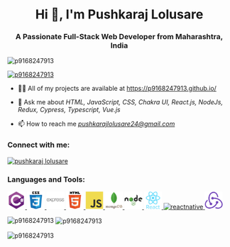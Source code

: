 <h1 align="center">Hi 👋, I'm Pushkaraj Lolusare</h1>
<h3 align="center">A Passionate Full-Stack Web Developer from Maharashtra, India</h3>

<p align="left"> <img src="https://komarev.com/ghpvc/?username=p9168247913&label=Profile%20views&color=0e75b6&style=flat" alt="p9168247913" /> </p>

<p align="left"> <a href="https://github.com/ryo-ma/github-profile-trophy"><img src="https://github-profile-trophy.vercel.app/?username=p9168247913" alt="p9168247913" /></a> </p>

- 👨‍💻 All of my projects are available at https://p9168247913.github.io/

- 💬 Ask me about *HTML, JavaScript, CSS, Chakra UI, React.js, NodeJs, Redux, Cypress, Typescript, Vue.js*

- 📫 How to reach me *pushkarajlolusare24@gmail.com*

<h3 align="left">Connect with me:</h3>
<p align="left">
<a href="https://linkedin.com/in/www.linkedin.com/in/pushkaraj-lolusare-876254219" target="blank"><img align="center" src="https://raw.githubusercontent.com/rahuldkjain/github-profile-readme-generator/master/src/images/icons/Social/linked-in-alt.svg" alt="pushkaraj lolusare" height="30" width="40" /></a>
</p>

<h3 align="left">Languages and Tools:</h3>
<p align="left"> <a href="https://www.w3schools.com/cs/" target="_blank" rel="noreferrer"> <img src="https://raw.githubusercontent.com/devicons/devicon/master/icons/csharp/csharp-original.svg" alt="csharp" margin-left="100px" width="40" height="40"/> </a> <a href="https://www.w3schools.com/css/" target="_blank" rel="noreferrer"> <img src="https://raw.githubusercontent.com/devicons/devicon/master/icons/css3/css3-original-wordmark.svg" alt="css3" width="40" height="40"/> </a> <a href="https://expressjs.com" target="_blank" rel="noreferrer"> <img src="https://raw.githubusercontent.com/devicons/devicon/master/icons/express/express-original-wordmark.svg" alt="express" width="40" height="40"/> </a> <a href="https://www.w3.org/html/" target="_blank" rel="noreferrer"> <img src="https://raw.githubusercontent.com/devicons/devicon/master/icons/html5/html5-original-wordmark.svg" alt="html5" width="40" height="40"/> </a> <a href="https://developer.mozilla.org/en-US/docs/Web/JavaScript" target="_blank" rel="noreferrer"> <img src="https://raw.githubusercontent.com/devicons/devicon/master/icons/javascript/javascript-original.svg" alt="javascript" width="40" height="40"/> </a> <a href="https://www.mongodb.com/" target="_blank" rel="noreferrer"> <img src="https://raw.githubusercontent.com/devicons/devicon/master/icons/mongodb/mongodb-original-wordmark.svg" alt="mongodb" width="40" height="40"/> </a> <a href="https://nodejs.org" target="_blank" rel="noreferrer"> <img src="https://raw.githubusercontent.com/devicons/devicon/master/icons/nodejs/nodejs-original-wordmark.svg" alt="nodejs" width="40" height="40"/> </a> <a href="https://reactjs.org/" target="_blank" rel="noreferrer"> <img src="https://raw.githubusercontent.com/devicons/devicon/master/icons/react/react-original-wordmark.svg" alt="react" width="40" height="40"/> </a> <a href="https://reactnative.dev/" target="_blank" rel="noreferrer"> <img src="https://reactnative.dev/img/header_logo.svg" alt="reactnative" width="40" height="40"/> </a> <a href="https://redux.js.org" target="_blank" rel="noreferrer"> <img src="https://raw.githubusercontent.com/devicons/devicon/master/icons/redux/redux-original.svg" alt="redux" width="40" height="40"/> </a> </p>

<p><img align="left" src="https://github-readme-stats.vercel.app/api/top-langs?username=p9168247913&show_icons=true&locale=en&layout=compact" alt="p9168247913" /></p>

<p>&nbsp;<img align="center" src="https://github-readme-stats.vercel.app/api?username=p9168247913&show_icons=true&locale=en" alt="p9168247913" /></p>

<p><img align="center" src="https://github-readme-streak-stats.herokuapp.com/?user=p9168247913&" alt="p9168247913" /></p>
